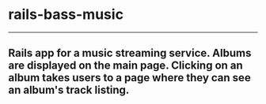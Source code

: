 # rails-bass-music
--------
Rails app for a music streaming service. Albums are displayed on the main page.
Clicking on an album takes users to a page where they can see an album's track listing.
---------
